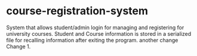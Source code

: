 # course-registration-system
System that allows student/admin login for managing and registering for university courses.
Student and Course information is stored in a serialized file for recalling information after exiting the program.
another change
Change 1.
